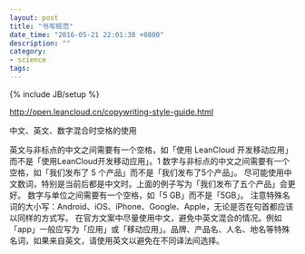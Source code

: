```yaml
---
layout: post
title: "书写规范"
date_time: "2016-05-21 22:01:38 +0800"
description: ""
category:
- science
tags:
---
```

{% include JB/setup %}

<http://open.leancloud.cn/copywriting-style-guide.html>

中文、英文、数字混合时空格的使用

英文与非标点的中文之间需要有一个空格，如「使用 LeanCloud 开发移动应用」而不是「使用LeanCloud开发移动应用」。1
数字与非标点的中文之间需要有一个空格，如「我们发布了 5 个产品」而不是「我们发布了5个产品」。
尽可能使用中文数词，特别是当前后都是中文时。上面的例子写为「我们发布了五个产品」会更好。
数字与单位之间需要有一个空格，如「5 GB」而不是「5GB」。
注意特殊名词的大小写：Android、iOS、iPhone、Google、Apple，无论是否在句首都应该以同样的方式写。
在官方文案中尽量使用中文，避免中英文混合的情况。例如「app」一般应写为「应用」或「移动应用」。品牌、产品名、人名、地名等特殊名词，如果来自英文，请使用英文以避免在不同译法间选择。
